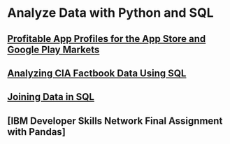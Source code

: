 # Analyze Data with Python and SQL 

## [Profitable App Profiles for the App Store and Google Play Markets](./python/Profitable_App_Profiles_for_the_App_Store_and_Google_Play_Markets.ipynb)

## [Analyzing CIA Factbook Data Using SQL](./sql/CIAFactbook.ipynb)

## [Joining Data in SQL](./sql/JoiningDatainSQL.ipynb)


## [IBM Developer Skills Network Final Assignment with Pandas]
